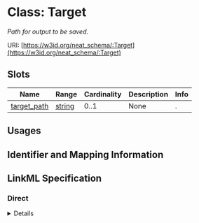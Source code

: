 # Class: Target
_Path for output to be saved._





URI: [https://w3id.org/neat_schema/:Target](https://w3id.org/neat_schema/:Target)



<!-- no inheritance hierarchy -->



## Slots

| Name | Range | Cardinality | Description  | Info |
| ---  | --- | --- | --- | --- |
| [target_path](target_path.md) | [string](string.md) | 0..1 | None  | . |


## Usages



## Identifier and Mapping Information









## LinkML Specification

<!-- TODO: investigate https://stackoverflow.com/questions/37606292/how-to-create-tabbed-code-blocks-in-mkdocs-or-sphinx -->

### Direct

<details>
```yaml
name: Target
description: Path for output to be saved.
from_schema: https://w3id.org/neat_schema
attributes:
  target_path:
    name: target_path
    from_schema: https://w3id.org/neat_schema

```
</details>

### Induced

<details>
```yaml
name: Target
description: Path for output to be saved.
from_schema: https://w3id.org/neat_schema
attributes:
  target_path:
    name: target_path
    from_schema: https://w3id.org/neat_schema
    alias: target_path
    owner: Target
    range: string

```
</details>